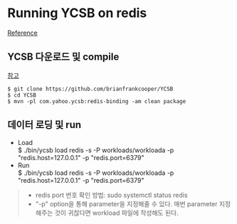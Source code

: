 # Running YCSB on redis
[Reference](https://github.com/brianfrankcooper/YCSB/tree/master/redis)


## YCSB 다운로드 및 compile
[참고](https://github.com/Csoyee/documents/blob/master/Workload/YCSB_How_To_Start.md)

    $ git clone https://github.com/brianfrankcooper/YCSB
    $ cd YCSB
    $ mvn -pl com.yahoo.ycsb:redis-binding -am clean package
    
    
## 데이터 로딩 및 run 
 
- Load  
    $ ./bin/ycsb load redis -s -P workloads/workloada -p "redis.host=127.0.0.1" -p "redis.port=6379"
- Run   
    $ ./bin/ycsb load redis -s -P workloads/workloada -p "redis.host=127.0.0.1" -p "redis.port=6379"      

> - redis port 번호 확인 방법: sudo systemctl status redis  
> - "-p" option을 통해 parameter을 지정해줄 수 있다. 매번 parameter 지정해주는 것이 귀찮다면 workload 파일에 작성해도 된다.
